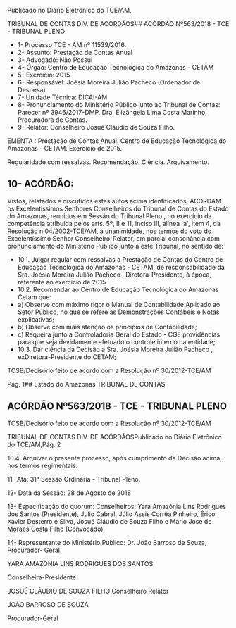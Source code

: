 Publicado  no  Diário Eletrônico do TCE/AM,

TRIBUNAL DE CONTAS DIV. DE  ACÓRDÃOS## ACÓRDÃO Nº563/2018 - TCE - TRIBUNAL PLENO

- 1- Processo TCE - AM nº 11539/2016.
- 2- Assunto: Prestação de Contas Anual
- 3- Advogado: Não Possui
- 4- Órgão: Centro de Educação Tecnológica do Amazonas - CETAM
- 5- Exercício: 2015
- 6- Responsável: Joésia Moreira Julião Pacheco (Ordenador de Despesa)
- 7- Unidade Técnica: DICAI-AM
- 8- Pronunciamento  do Ministério  Público  junto  ao Tribunal  de Contas: Parecer  nº 3946/2017-DMP, Dra. Elizângela Lima Costa Marinho, Procuradora de Contas.
- 9- Relator: Conselheiro Josué Cláudio de Souza Filho.

EMENTA :  Prestação  de  Contas  Anual.  Centro  de Educação  Tecnológica  do  Amazonas  -  CETAM. Exercício de 2015.

Regularidade com ressalvas. Recomendação. Ciência. Arquivamento.

## 10-  ACÓRDÃO:

Vistos, relatados e discutidos estes autos acima identificados, ACORDAM os Excelentíssimos Senhores Conselheiros do Tribunal de Contas do Estado do Amazonas, reunidos em Sessão do Tribunal Pleno , no exercício da competência atribuída pelos arts. 5º, II e 11, inciso III, alínea 'a', item 4, da Resolução n.04/2002-TCE/AM, à unanimidade, nos termos do voto do Excelentíssimo Senhor Conselheiro-Relator, em parcial consonância com pronunciamento do Ministério Público junto a este Tribunal, no sentido de:

- 10.1. Julgar  regular  com  ressalvas a  Prestação  de  Contas  do  Centro  de Educação Tecnológica do Amazonas - CETAM, de responsabilidade da Sra.  Joésia  Moreira  Julião  Pacheco , Diretora-Presidente,  à  época, referente ao exercício de 2015.
- 10.2.  Recomendar ao  Centro  de  Educação  Tecnológica  do  Amazonas  Cetam que:
- a)  Observe com máximo  rigor  o  Manual  de  Contabilidade  Aplicado  ao Setor  Público,  no  que  se  refere  às  Demonstrações Contábeis  e  Notas explicativas;
- b) Observe com mais atenção os princípios de Contabilidade;
- c) Requeira junto a Controladoria Geral do Estado  - CGE providências para que seja devidamente efetuado o controle interno na entidade;
- 10.3. Dar ciência da  Decisão a Sra. Joésia Moreira Julião Pacheco ,  exDiretora-Presidente do CETAM;

TCSB/Decisório feito de acordo com a Resolução nº 30/2012-TCE/AM

Pág. 1## Estado do Amazonas TRIBUNAL DE CONTAS

## ACÓRDÃO Nº563/2018 - TCE - TRIBUNAL PLENO

TCSB/Decisório feito de acordo com a Resolução nº 30/2012-TCE/AM

TRIBUNAL DE CONTAS DIV. DE  ACÓRDÃOSPublicado  no  Diário Eletrônico do TCE/AM,Pág. 2

10.4. Arquivar o  presente processo, após cumprimento da Decisão acima, nos termos regimentais.

11-  Ata: 31ª Sessão Ordinária - Tribunal Pleno.

12-  Data da Sessão: 28 de Agosto de 2018

13-  Especificação  do  quorum: Conselheiros: Yara  Amazônia  Lins  Rodrigues  dos Santos (Presidente), Julio Cabral, Júlio Assis Corrêa Pinheiro, Érico Xavier Desterro e Silva, Josué Cláudio de Souza Filho e Mário José de Moraes Costa Filho (Convocado).

14-  Representante do Ministério Público: Dr. João Barroso de Souza, Procurador- Geral.

YARA AMAZÔNIA LINS RODRIGUES DOS SANTOS

Conselheira-Presidente

JOSUÉ CLÁUDIO DE SOUZA FILHO Conselheiro Relator

JOÃO BARROSO DE SOUZA

Procurador-Geral